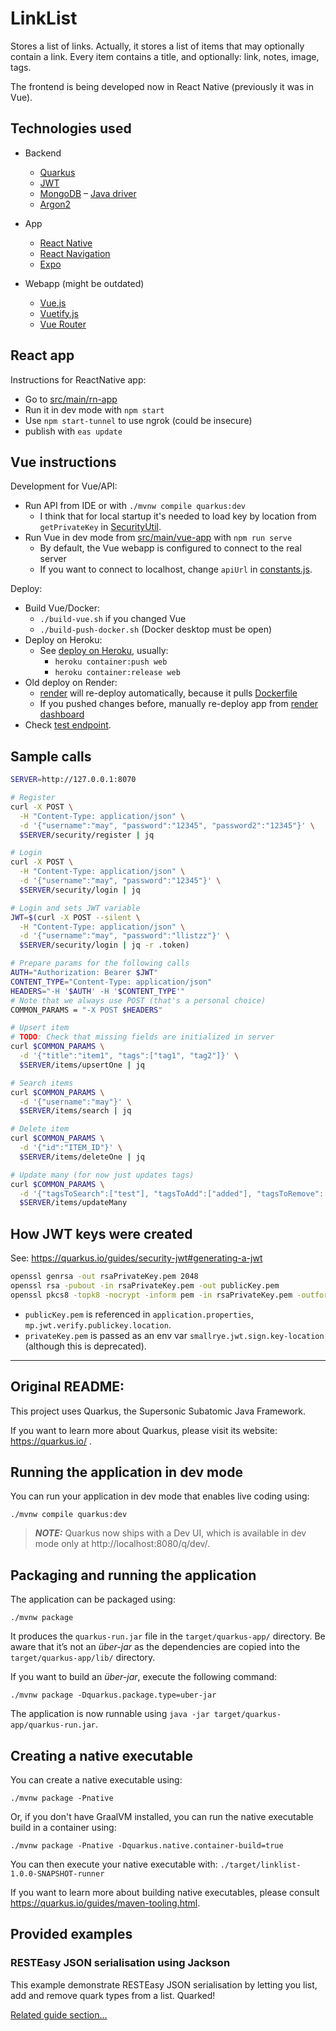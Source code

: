# LinkList

Stores a list of links.
Actually, it stores a list of items that may optionally contain a link.
Every item contains a title, and optionally: link, notes, image, tags.

The frontend is being developed now in React Native (previously it was in Vue).

## Technologies used

- Backend
  - [Quarkus](https://quarkus.io)
  - [JWT](https://quarkus.io/guides/security-jwt)
  - [MongoDB](https://www.mongodb.com) – [Java driver](https://mongodb.github.io/mongo-java-driver/4.1/driver/getting-started/quick-start/)
  - [Argon2](https://github.com/phxql/argon2-jvm)

- App
  - [React Native](https://reactnative.dev)
  - [React Navigation](https://reactnavigation.org)
  - [Expo](https://expo.dev)

- Webapp (might be outdated)
  - [Vue.js](https://vuejs.org)
  - [Vuetify.js](https://vuetifyjs.com)
  - [Vue Router](https://router.vuejs.org/)

## React app

Instructions for ReactNative app:
- Go to [src/main/rn-app](src/main/rn-app)
- Run it in dev mode with `npm start`
- Use `npm start-tunnel` to use ngrok (could be insecure)
- publish with `eas update`


## Vue instructions

Development for Vue/API:
- Run API from IDE or with `./mvnw compile quarkus:dev`
  - I think that for local startup it's needed to load key by location from `getPrivateKey` in [SecurityUtil](./src/main/java/com/codethen/linklist/util/SecurityUtil.java). 
- Run Vue in dev mode from [src/main/vue-app](src/main/vue-app) with `npm run serve`
  - By default, the Vue webapp is configured to connect to the real server
  - If you want to connect to localhost, change `apiUrl` in [constants.js](src/main/vue-app/src/constants.js).

Deploy:
- Build Vue/Docker:
  - `./build-vue.sh` if you changed Vue
  - `./build-push-docker.sh` (Docker desktop must be open)
- Deploy on Heroku:
  - See [deploy on Heroku](https://devcenter.heroku.com/articles/container-registry-and-runtime#getting-started), usually:
    - `heroku container:push web`
    - `heroku container:release web`
- Old deploy on Render:
  - [render](https://render.com) will re-deploy automatically, because it pulls [Dockerfile](Dockerfile)
  - If you pushed changes before, manually re-deploy app from [render dashboard](https://dashboard.render.com)
- Check [test endpoint](https://linklistz.herokuapp.com/test/message).

## Sample calls

```bash
SERVER=http://127.0.0.1:8070

# Register
curl -X POST \
  -H "Content-Type: application/json" \
  -d '{"username":"may", "password":"12345", "password2":"12345"}' \
  $SERVER/security/register | jq

# Login
curl -X POST \
  -H "Content-Type: application/json" \
  -d '{"username":"may", "password":"12345"}' \
  $SERVER/security/login | jq

# Login and sets JWT variable
JWT=$(curl -X POST --silent \
  -H "Content-Type: application/json" \
  -d '{"username":"may", "password":"llistzz"}' \
  $SERVER/security/login | jq -r .token)

# Prepare params for the following calls
AUTH="Authorization: Bearer $JWT"
CONTENT_TYPE="Content-Type: application/json"
HEADERS="-H '$AUTH' -H '$CONTENT_TYPE'"
# Note that we always use POST (that's a personal choice)
COMMON_PARAMS = "-X POST $HEADERS"

# Upsert item
# TODO: Check that missing fields are initialized in server
curl $COMMON_PARAMS \
  -d '{"title":"item1", "tags":["tag1", "tag2"]}' \
  $SERVER/items/upsertOne | jq

# Search items
curl $COMMON_PARAMS \
  -d '{"username":"may"}' \
  $SERVER/items/search | jq

# Delete item
curl $COMMON_PARAMS \
  -d '{"id":"ITEM_ID"}' \
  $SERVER/items/deleteOne | jq

# Update many (for now just updates tags)
curl $COMMON_PARAMS \
  -d '{"tagsToSearch":["test"], "tagsToAdd":["added"], "tagsToRemove":[]}' \
  $SERVER/items/updateMany
```


## How JWT keys were created

See: https://quarkus.io/guides/security-jwt#generating-a-jwt

```bash
openssl genrsa -out rsaPrivateKey.pem 2048
openssl rsa -pubout -in rsaPrivateKey.pem -out publicKey.pem
openssl pkcs8 -topk8 -nocrypt -inform pem -in rsaPrivateKey.pem -outform pem -out privateKey.pem
```

- `publicKey.pem` is referenced in `application.properties`, `mp.jwt.verify.publickey.location`.
- `privateKey.pem` is passed as an env var `smallrye.jwt.sign.key-location` (although this is deprecated).  

---

## Original README:

This project uses Quarkus, the Supersonic Subatomic Java Framework.

If you want to learn more about Quarkus, please visit its website: https://quarkus.io/ .

## Running the application in dev mode

You can run your application in dev mode that enables live coding using:
```shell script
./mvnw compile quarkus:dev
```

> **_NOTE:_**  Quarkus now ships with a Dev UI, which is available in dev mode only at http://localhost:8080/q/dev/.

## Packaging and running the application

The application can be packaged using:
```shell script
./mvnw package
```
It produces the `quarkus-run.jar` file in the `target/quarkus-app/` directory.
Be aware that it’s not an _über-jar_ as the dependencies are copied into the `target/quarkus-app/lib/` directory.

If you want to build an _über-jar_, execute the following command:
```shell script
./mvnw package -Dquarkus.package.type=uber-jar
```

The application is now runnable using `java -jar target/quarkus-app/quarkus-run.jar`.

## Creating a native executable

You can create a native executable using: 
```shell script
./mvnw package -Pnative
```

Or, if you don't have GraalVM installed, you can run the native executable build in a container using: 
```shell script
./mvnw package -Pnative -Dquarkus.native.container-build=true
```

You can then execute your native executable with: `./target/linklist-1.0.0-SNAPSHOT-runner`

If you want to learn more about building native executables, please consult https://quarkus.io/guides/maven-tooling.html.

## Provided examples

### RESTEasy JSON serialisation using Jackson

This example demonstrate RESTEasy JSON serialisation by letting you list, add and remove quark types from a list. Quarked!

[Related guide section...](https://quarkus.io/guides/rest-json#creating-your-first-json-rest-service)
